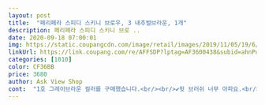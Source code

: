 ```yaml
---
layout: post 
title:  "페리페라 스피디 스키니 브로우, 3 내추럴브라운, 1개" 
description: 페리페라 스피디 스키니 브로 ..
date: 2020-09-18 07:00:01 
img: https://static.coupangcdn.com/image/retail/images/2019/11/05/19/6/67deebdd-c5cb-4a46-a3a2-65313c6af1ed.jpg 
linkUrl: https://link.coupang.com/re/AFFSDP?lptag=AF3600438&subid=ahnPublicAsk&pageKey=332370849&itemId=1061866641&vendorItemId=5540996679&traceid=V0-113-68ee52db19d02977 
categories: [1010] 
color: CF36BB 
price: 3680 
author: Ask View Shop 
cont:  "1호 그레이브라운 컬러를 구매했습니다.<br/><br/>✔️뒷 브러쉬 너무 아파요.<br/>.<br/> 처음에는 새거니까 뻣뻣해서 아픈거겠지 했는데 계속 사용하고 있는데도 너무 아프네요ㅠ 그래서 별 하나 뺐습니다 몇 번만 빗어도 빨개져있어요 그니까 피부 예민하신분은 조심해서 빗으시는게 좋을거같아요<br/>✔️발색 진짜 잘돼요 왜이렇게 안나와 라고 생각하고 계속 그으시면 짱구돼있어요ㅠㅠ 그니까 인내심을 갖고 몇번만 그어주시고 브러쉬로 빗어주시면 돼요!<br/>✔️위에서 말했다시피 시간이 오래걸려요 얇다보니까 많이 손이 가더라구요 두꺼운거는 몇번만 그어도 되지만 얇은건 아니에요<br/>✔️하지만 펜이 얇아서 짱구눈썹 안돼요 다른 제품 사용했을때는 진짜 항상 눈썹 두껍거나 짝짝이거나 했는데 이건 집중해서 선 맞추니까 잘 돼요<br/>가격이 부담이 되서 클리오 브로우제품을 대체할 제품을 찾고 있었는데,<br/>그리고 스키니  아이브로우라 그런지 엄청 얇아요<br/>길이는 전에 쓰던 클리오 브로우제품보다 조금 더 긴 편이더라구요.<br/><br/>눈썹 라인잡는용, 눈썹꼬리 그리는 용도로는 딱인 것 같네요!<br/>단점<br/>두꺼운거로 그릴때는 손이 많이 안가고 시간도 금방 되는데 얇은거는 다 섬세하게 선긋고 해야하니 좀 불편하더라구요<br/>뒤에 스크류브러쉬가 내장되어있어서, 조금더 편리하게 쓸 수 있었답니다.<br/><br/>머리를 붉은 계열로 염색해서 레드브라운 색 구매했어요!<br/>번짐도 적고 추천드려요!<br/>상품 받고 눈썹에 그려보니 머리랑 색이 찰떡이더라구요!<br/>얇아서 눈썹 꼬리쪽이나 라인 그릴땐 편한데 앞머리는 그리기 조금 어려워요!<br/>우선 저는 자연갈색머리에서 빨간색으로 한거라 브라운끼가 섞인 어두운 레드 머리예요.<br/><br/>유분이 많아서 눈썹도 쉽게 지워지곤 하는 피곤한 피부죠 ㅜㅜ<br/>이건 화장 처음해보시는 분들이나 눈썹 잘 못그리는 사람들한테는 일단 비추해요 두꺼운 아이브로우로 먼저 좀 손에 금방 익히신 다음에 사용하시는거 추천드립니당<br/>이름답게 딱 그레이 컬러에 브라운 한방울을 섞은듯한 컬러라서.<br/><br/>자연스러운 블랙 and amp;그레이 모발인 분들께 추천드리는 컬러에요.<br/><br/>장점<br/>저처럼 자연갈색이나 검정색 머리에 붉은 계열 하신 분들한테 딱 좋은 색상 같아요<br/>전 염색한번 해본적 없는 자연블랙 머리색을 가지고 있어서,<br/>제가 가지고 있는 에뛰드 슈퍼스키니 아이라인보다 얇더라고요<br/>제가 평소에 두꺼운 아이브로우를 사용하다가 얇은거로 갈아타보고 싶더라구요 그래서 구매해봤는데 역시 처음에는 적응이 안돼요ㅠㅠ<br/>지금은 눈썹문신한게 조금 남아있어서 어찌저찌 잘 그리고 다니는데, 맨눈썹에다가는 좀 힘들 것 같다는 생각이 드네요.<br/>.<br/>!<br/>컬러를 보여드리기 위해 손등에 발색해보았어요.<br/><br/>쿠팡에서 인기가 좋은 이 제품을 알게되어 사용하게 되었어요D<br/>클렌징워터로 잘 지워지네요^^<br/>클리오 아이브로우를 꾸준히 쓰던 20대 여학생이에요.<br/><br/>피부타입은 지복합성 피부이자 트러블성 피부인데,<br/>하지만 탈색 후 붉은색으로 염색하신 분들한테는 색상이 잘 안 맞을 것 같네요<br/>" 
---
```

